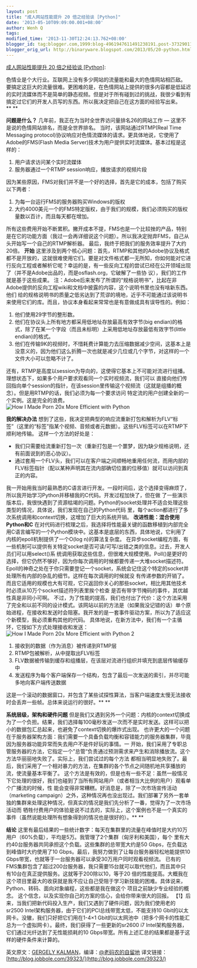 ```yaml
---
layout: post
title: "成人网站性能提升 20 倍之经验谈 [Python]"
date: '2013-05-10T09:09:00.001+08:00'
author: Wenh Q
tags:
modified_time: '2013-11-30T12:24:13.762+08:00'
blogger_id: tag:blogger.com,1999:blog-4961947611491238191.post-3732901185592998764
blogger_orig_url: http://binaryware.blogspot.com/2013/05/20-python.html
---
```

[成人网站性能提升 20 倍之经验谈
[Python]](http://www.oschina.net/news/40379/how-i-made-porn-20x-more-efficient-with-python):

色情业是个大行业。互联网上没有多少网站的流量能和最大的色情网站相匹敌。
要搞定这巨大的流量很难。更困难的是，在色情网站上提供的很多内容都是低延迟的实时流媒体而不是简单的静态视频。但是对于所有碰到过的挑战，我很少看到有搞定过它们的开发人员写的东西。所以我决定把自己在这方面的经验写出来。** **

**问题是什么？**
几年前，我正在为当时全世界访问量排名26的网站工作 —
这里不是说的色情网站排名，而是全世界排名。
当时，该网站通过RTMP(Real Time Messaging
protocol)协议响应对色情流媒体的请求。更具体地说，它使用了Adobe的FMS(Flash
Media Server)技术为用户提供实时流媒体。基本过程是这样的：

1.  用户请求访问某个实时流媒体
2.  服务器通过一个RTMP session响应，播放请求的视频片段

因为某些原因，FMS对我们并不是一个好的选择，首先是它的成本，包括了购买以下两者：

1.  为每一台运行FMS的服务器购买Windows的版权
2.  大约4000美元一个的FMS特定版权，由于我们的规模，我们必须购买的版权量数以百计，而且每天都在增加。

所有这些费用开始不断累积。撇开成本不提，FMS也是一个比较挫的产品，特别是在它的功能方面（我过一会再详细说这个问题）。所以我决定抛弃FMS，自己从头开始写一个自己的RTMP解析器。
最后，我终于把我们的服务效率提升了大约20倍。
**开始**
这里涉及到两个核心问题：首先，RTMP和其他的Adobe协议及格式都不是开放的，这就很难使用它们。要是对文件格式都一无所知，你如何能对它进
行反向工程或者解析它呢？幸运的是，有一些反向工程的尝试已经在公开领域出现了（并不是Adobe出品的，而是osflash.org，它破解了一些协
议），我们的工作就是基于这些成果。
注：Adobe后来发布了所谓的“规格说明书”，比起在非Adobe提供的反向工程wiki和文档中披露的内容，这个说明书里也没有啥新东西。他们
给的规格说明书的质量之低劣达到了荒谬的境地，近乎不可能通过该说明书来使用它们的库。而且，协议本身看起来常常也是有意做成具有误导性的。例如：

1.  他们使用29字节的整形数。
2.  他们在协议头上所有地方都采用低地址存放最高有效字节(big
    endian)的格式，除了在某一个字段（而且未标明）上采用低地址存放最低有效字节(little
    endian)的格式。
3.  他们在传输9K的视频时，不惜耗费计算能力去压缩数据减少空间，这基本上是没意义的，因为他们这么折腾一次也就是减少几位或几个字节，对这样的一个文件大小可以忽略不计了。

还有，RTMP是高度以session为导向的，这使得它基本上不可能对流进行组播。理想状态下，如果多个用户要求观看同一个实时视频流，我们可以
直接向他们传回指向单个session的指针，在该session里传输这个视频流（这就是组播的概念）。但是用RTMP的话，我们必须为每一个要求访问
特定流的用户创建全新的一个实例。这是完全的浪费。
![](http://static.oschina.net/uploads/img/201305/10082136_HTcR.png "How I Made Porn 20x More Efficient with Python")

**我的解决办法**
想到了这些，我决定把典型的响应流重新打包和解析为FLV“标签”（这里的“标签”指某个视频、音频或者元数据）。这些FLV标签可以在RTMP下顺利地传输。
这样一个方法的好处是：

-   我们只需要给流重新打包一次（重新打包是一个噩梦，因为缺少规格说明，还有前面说到的恶心协议）。
-   通过套用一个FLV头，我们可以在客户端之间顺畅地重用任何流，而用内部的FLV标签指针（配以某种声明其在流内部确切位置的位移值）就可以访问到真正的内容。

我一开始用我当时最熟悉的C语言进行开发。一段时间后，这个选择变得麻烦了，所以我开始学习Python并移植我的C代码。开发过程加快了，但在做
了一些演示版本后，我很快遇到了资源枯竭的问题。Python的socket处理并不适合处理这些类型的情况，具体说，我们发现在自己的Python代码
里，每个action都进行了多次系统调用和context切换，这增加了巨大的系统开销。
**改进性能：混合使用Python和C**
在对代码进行梳理之后，我选择将性能最关键的函数移植到内部完全用C语言编写的一个Python模块中。这基本是底层的东西，具体地说，它利用了内核的epoll机制提供了一个O(log
n)的算法复杂度。
在异步socket编程方面，有一些机制可以提供有关特定socket是否可读/可写/出错之类的信息。过去，开发人员们可以用select()系
统调用获取这些信息，但很难大规模使用。Poll()是更好的选择，但它仍然不够好，因为你每次调用的时候都要传递一大堆socket描述符。
Epoll的神奇之处在于你只需要登记一个socket，系统会记住这个特定的socket并处理所有内部的杂乱的细节。这样在每次调用的时候就没
有传递参数的开销了。而且它适用的规模也大有可观，它只返回你关心的那些socket，相比用其他技术时必须从10万个socket描述符列表里挨个检查
是否有带字节掩码的事件，其优越性真是非同小可啊。
不过，为了性能的提高，我们也付出了代价：这个方法采用了完全和以前不同的设计模式。该网站以前的方法是（如果我没记错的话）单个原始进程，在接收和发送时会阻塞。我开发的是一套事件驱动方案，所以为了适应这个新模型，我必须重构其他的代码。
具体地说，在新方法中，我们有一个主循环，它按如下方式处理接收和发送：
![](http://static.oschina.net/uploads/img/201305/10082136_aAdN.png "How I Made Porn 20x More Efficient with Python 2")

1.  接收到的数据（作为消息）被传递到RTMP层
2.  RTMP包被解析，从中提取出FLV标签
3.  FLV数据被传输到缓存和组播层，在该层对流进行组织并填充到底层传输缓存中
4.  发送程序为每个客户端保存一个结构，包含了最后一次发送的索引，并尽可能多地向客户端传送数据

这是一个滚动的数据窗口，并包含了某些试探性算法，当客户端速度太慢无法接收时会丢弃一些帧。总体来说运行的很好。** **

**系统层级，架构和硬件问题**
但是我们又遇到另外一个问题：内核的context切换成为了一个负担。结果，我们选择每100毫秒发送一次而不是实时发送。这样可以把小的数据包汇总起来，也避免了context切换的爆炸式出现。
也许更大的一个问题在于服务器架构方面：我们需要一个具备负载均衡和容错能力的服务器集群，毕竟因为服务器功能异常而失去用户不是件好玩的事情。一
开始，我们采用了专职总管服务器的方法，它指定一个”总管“负责通过预测需求来产生和消除播放流。这个方法华丽丽地失败了。实际上，我们尝试过的每个方法
都相当明显地失败了。最后，我们采用了一个相对暴力的方法，在集群的各个节点之间随机地共享播放的流，使流量基本平衡了。
这个方法是有效的，但是也有一些不足：虽然一般情况下它处理的很好，我们也碰到了当所有网站用户（或者相当大比例的用户）观看单个广播流的时候，性
能会变得非常糟糕。好消息是，除了一次市场宣传活动（marketing
campaign）之外，这种情况再也没出现过。我们部署了另外一套单独的集群来处理这种情况，但真实的情况是我们先分析了一番，觉得为了一次市场活动而
牺牲付费用户的体验是说不过去的，实际上，这个案例也不是一个真实的事件（虽然说能处理所有想象得到的情况也是很好的）。** **

**结论**
这里有最后结果的一些统计数字：每天在集群里的流量在峰值时是大约10万用户（60%负载），平均是5万。我管理了2个集群（匈牙利和美国），每个
里有大约40台服务器共同承担这个负载。这些集群的总带宽大约是50
Gbps，在负载达到峰值时大约使用了10
Gbps。最后，我努力做到了让每台服务器轻松地能提供10
Gbps带宽，也就等于一台服务器可以承受30万用户同时观看视频流。
已有的FMS集群包含了超过200台服务器，我只需要15台就可以取代他们，而且其中只有10台在真正提供服务。这就等于200除以10，等于20
倍的性能提高。大概我在这个项目里最大的收获就是我不应让自己受阻于学习新技能的困难。具体说来，Python、转码、面向对象编程，这些都是我在做这个
项目之前缺少专业经验的概念。
这个信念，以及实现你自己的方案的信心，会给你带来很大的回报。
【1】后来，当我们把新代码投入生产，我们又遇到了硬件问题，因为我们使用老的sr2500
Intel架构服务器，由于它们的PCI总线带宽太低，不能支持10
Gbit的以太网卡。没辙，我们只好把它们用在1-4×1
Gbit的以太网池中（把多个网卡的性能汇总为一个虚拟网卡）。最终，我们获得了一些更新的sr2600
i7 Intel架构服务器，它们通过光纤达到了无性能损耗的10
Gbps带宽。所有上述汇总的结果都是基于这样的硬件条件来计算的。

英文原文：[GERGELY
KALMAN](http://www.toptal.com/python/how-i-made-porn-20x-more-efficient-with-python)，编译：[@老码农的自留地](http://weibo.com/ned11)
译文链接：[http://blog.jobbole.com/39323/](http://blog.jobbole.com/39323/)
